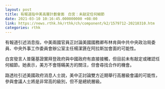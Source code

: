 ```yaml
---
layout: post
title: 有報道指中美高層計劃會面　白宮：未敲定任何細節
date: 2021-03-10 10:16:45.000000000 +08:00
link: https://news.rthk.hk/rthk/ch/component/k2/1579712-20210310.htm
categories: rthk
---
```


有報道引述消息指，中美兩國官員正討論美國國務卿布林肯與中共中央政治局委員、中央外事工作委員會辦公室主任楊潔篪在阿拉斯加會面的可能性。

白宮發言人普薩基證實拜登政府與中國政府有直接接觸，但目前未有敲定或確認任何細節。她表示，美方不會隱瞞美方的關注，但會尋找合作的機會。

路透社引述美國政府消息人士說，美中正討論雙方近期舉行高層級會議的可能性，參與會議人士將是非常高的級別，但不是總統層級。
